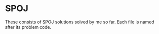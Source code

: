 # SPOJ
These consists of SPOJ solutions solved by me so far.
Each file is named after its problem code.
